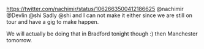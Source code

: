 https://twitter.com/nachimir/status/1062663500412186625 @nachimir @Devlin @shi Sadly @shi and I can not make it either since we are still on tour and have a gig to make happen.

We will actually be doing that in Bradford tonight though :) then Manchester tomorrow.